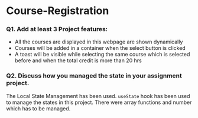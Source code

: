 # Course-Registration

### Q1. Add at least 3 Project features:
- All the courses are displayed in this webpage are shown dynamically
- Courses will be added in a container when the select button is clicked
- A toast will be visible while selecting the same course which is selected before and when the total credit is more than 20 hrs
### Q2. Discuss how you managed the state in your assignment project.
The Local State Management has been used. `useState` hook has been used to manage the states in this project. There were array functions and number which has to be managed.